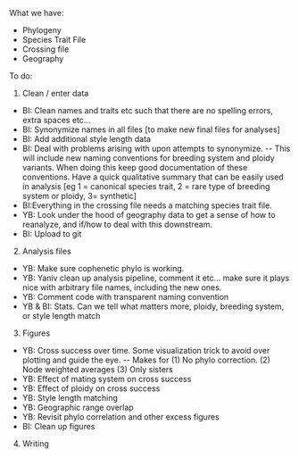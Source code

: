 What we have: 
- Phylogeny
- Species Trait File
- Crossing file
- Geography

To do:
1. Clean / enter data
- BI: Clean names and traits etc such that there are no spelling errors, extra spaces etc… 
- BI: Synonymize names in all files [to make new final files for analyses]
- BI: Add additional style length data
- BI: Deal with problems arising with upon attempts to synonymize.
-- This will include new naming conventions for breeding system and ploidy variants. When doing this keep good documentation of these conventions. Have a quick qualitative summary that can be easily used in analysis [eg 1 = canonical species trait, 2 = rare type of breeding system or ploidy, 3= synthetic]
- BI:Everything in the crossing file needs a matching species trait file.
- YB: Look under the hood of geography data to get a sense of how to reanalyze, and if/how to deal with this downstream. 
- BI: Upload to git

2. Analysis files
- YB: Make sure cophenetic phylo is working. 
- YB: Yaniv clean up analysis pipeline, comment it etc… make sure it plays nice with arbitrary file names, including the new ones. 
- YB: Comment code with transparent naming convention
- YB & BI: Stats. Can we tell what matters more, ploidy, breeding system, or style length match

3. Figures
- YB: Cross success over time. Some visualization trick to avoid over plotting and guide the eye.
-- Makes for (1) No phylo correction. (2) Node weighted averages (3) Only sisters
- YB: Effect of mating system on cross success
- YB: Effect of ploidy on cross success
- YB: Style length matching
- YB: Geographic range overlap
- YB: Revisit phylo correlation and other excess figures
- BI: Clean up figures


4. Writing
